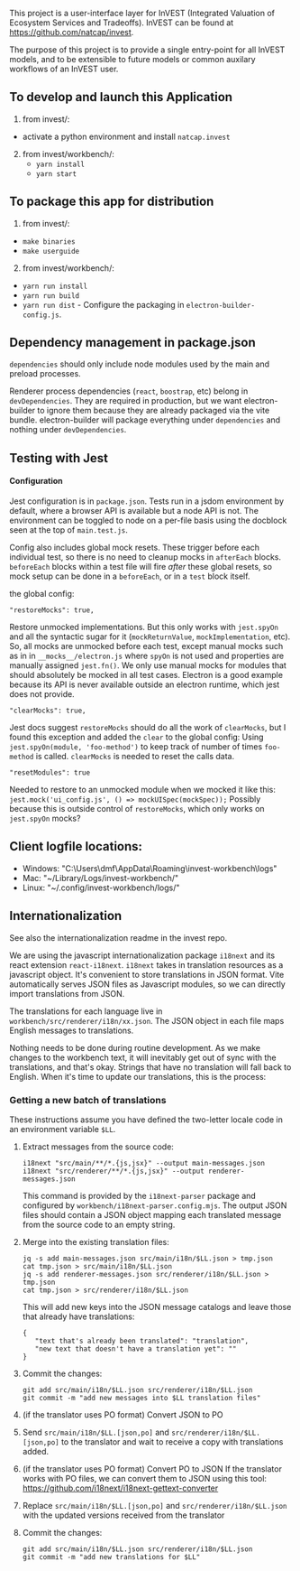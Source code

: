 This project is a user-interface layer for InVEST (Integrated Valuation of
Ecosystem Services and Tradeoffs).
InVEST can be found at https://github.com/natcap/invest.

The purpose of this project is to provide a single entry-point for all
InVEST models, and to be extensible to future models or common auxilary
workflows of an InVEST user.

## To develop and launch this Application
1. from invest/:
  - activate a python environment and install `natcap.invest`
2. from invest/workbench/:
	- `yarn install`
	- `yarn start`

## To package this app for distribution
1. from invest/:
  - `make binaries`
  - `make userguide`
2. from invest/workbench/:
  - `yarn run install`
  - `yarn run build`
  - `yarn run dist`  - Configure the packaging in `electron-builder-config.js`.

## Dependency management in package.json
`dependencies` should only include node modules used by the 
main and preload processes. 

Renderer process dependencies (`react`, `boostrap`, etc) belong in `devDependencies`. 
They are required in production, but we want electron-builder to ignore them
because they are already packaged via the vite bundle.
electron-builder will package everything under `dependencies` and nothing under `devDependencies`.  

## Testing with Jest
#### Configuration
Jest configuration is in `package.json`.
Tests run in a jsdom environment by default, where a browser API is available
but a node API is not. The environment can be toggled to node on a per-file 
basis using the docblock seen at the top of `main.test.js`.

Config also includes global mock resets. These trigger before each individual test, 
so there is no need to cleanup mocks in `afterEach` blocks.
`beforeEach` blocks within a test file will fire _after_ these global resets,
so mock setup can be done in a `beforeEach`, or in a `test` block itself.

the global config:
```
"restoreMocks": true,
```
Restore unmocked implementations. But this only works with `jest.spyOn`
and all the syntactic sugar for it (`mockReturnValue`, `mockImplementation`, etc).
So, all mocks are unmocked before each test, except manual mocks such as in
in `__mocks__/electron.js` where `spyOn` is not used and properties are 
manually assigned `jest.fn()`. We only use manual mocks for modules that
should absolutely be mocked in all test cases. Electron is a good example because
its API is never available outside an electron runtime, which jest does not provide.
```
"clearMocks": true,
```
Jest docs suggest `restoreMocks` should do all the work of `clearMocks`, 
but I found this exception and added the `clear` to the global config:
Using `jest.spyOn(module, 'foo-method')` to keep track of number of times
`foo-method` is called. `clearMocks` is needed to reset the calls data.
```
"resetModules": true
```
Needed to restore to an unmocked module when we mocked it like this:
`jest.mock('ui_config.js', () => mockUISpec(mockSpec));`
Possibly because this is outside control of `restoreMocks`, 
which only works on `jest.spyOn` mocks?

## Client logfile locations:
* Windows: "C:\Users\dmf\AppData\Roaming\invest-workbench\logs\"
* Mac: "\~/Library/Logs/invest-workbench/"
* Linux: "\~/.config/invest-workbench/logs/"

## Internationalization

See also the internationalization readme in the invest repo.

We are using the javascript internationalization package `i18next` and its react extension `react-i18next`. `i18next` takes in translation resources as a javascript object. It's convenient to store translations in JSON format. Vite automatically serves JSON files as Javascript modules, so we can directly import translations from JSON.

The translations for each language live in `workbench/src/renderer/i18n/xx.json`. The JSON object in each file maps English messages to translations.

Nothing needs to be done during routine development. As we make changes to the workbench text, it will inevitably get out of sync with the translations, and that's okay. Strings that have no translation will fall back to English. When it's time to update our translations, this is the process:


### Getting a new batch of translations
These instructions assume you have defined the two-letter locale code in an environment variable `$LL`.

1. Extract messages from the source code:
   ```
   i18next "src/main/**/*.{js,jsx}" --output main-messages.json
   i18next "src/renderer/**/*.{js,jsx}" --output renderer-messages.json
   ```
   This command is provided by the `i18next-parser` package and configured by `workbench/i18next-parser.config.mjs`. The output JSON files should contain a JSON object mapping each translated message from the source code to an empty string.

2. Merge into the existing translation files:
   ```
   jq -s add main-messages.json src/main/i18n/$LL.json > tmp.json
   cat tmp.json > src/main/i18n/$LL.json
   jq -s add renderer-messages.json src/renderer/i18n/$LL.json > tmp.json
   cat tmp.json > src/renderer/i18n/$LL.json
   ```
   This will add new keys into the JSON message catalogs and leave those that already have translations:
   ```
   {
      "text that's already been translated": "translation",
      "new text that doesn't have a translation yet": ""
   }
   ```

4. Commit the changes:
   ```
   git add src/main/i18n/$LL.json src/renderer/i18n/$LL.json
   git commit -m "add new messages into $LL translation files"
   ```
3. (if the translator uses PO format) Convert JSON to PO

4. Send `src/main/i18n/$LL.[json,po]` and `src/renderer/i18n/$LL.[json,po]` to the translator and wait to receive a copy with translations added.

5. (if the translator uses PO format) Convert PO to JSON
   If the translator works with PO files, we can convert them to JSON using this tool: https://github.com/i18next/i18next-gettext-converter

6. Replace `src/main/i18n/$LL.[json,po]` and `src/renderer/i18n/$LL.json` with the updated versions received from the translator

7. Commit the changes:
   ```
   git add src/main/i18n/$LL.json src/renderer/i18n/$LL.json
   git commit -m "add new translations for $LL"
   ```

